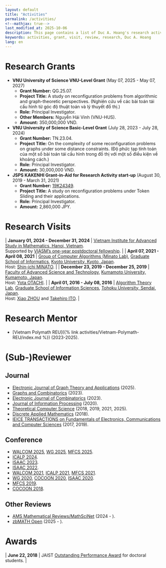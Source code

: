 ```yaml
---
layout: default
title: "Activities"
permalink: /activities/
<!--mathjax: true-->
last_modified_at: 2025-10-06
description: This page contains a list of Duc A. Hoang's research activities
keywords: activities, grant, visit, review, research, Duc A. Hoang
lang: en
---
```


# Research Grants

* **VNU University of Science VNU-Level Grant** (May 07, 2025 - May 07, 2027)
  * **Grant Number:** QG.25.07.
  * **Project Title:** A study on reconfiguration problems from algorithmic and graph-theoretic perspectives. (Nghiên cứu về các bài toán tái cấu hình từ góc độ thuật toán và lý thuyết đồ thị.)
  * **Role:** Principal Investigator.
  * **Other Members:** Nguyễn Hải Vinh (VNU-HUS).
  * **Amount:** 350,000,000 VND. 
* **VNU University of Science Basic-Level Grant** (July 28, 2023 - July 28, 2024)
  * **Grant Number:** TN.23.04.
  * **Project Title:** On the complexity of some reconfiguration problems on graphs under some distance constraints. (Độ phức tạp tính toán của một số bài toán tái cấu hình trong đồ thị với một số điều kiện về khoảng cách.)
  * **Role:** Principal Investigator.
  * **Amount:** 30,000,000 VND.
* **JSPS KAKENHI Grant-in-Aid for Research Activity start-up** (August 30, 2019 - March 31, 2021)
  * **Grant Number:** [19K24349](https://kaken.nii.ac.jp/grant/KAKENHI-PROJECT-19K24349/).
  * **Project Title:** A study on reconfiguration problems under Token Sliding and their applications.
  * **Role:** Principal Investigator.
  * **Amount:** 2,860,000 JPY.
  
# Research Visits

<div class="table-noborder" markdown="1">

| **January 01, 2024 - December 31, 2024** | [Vietnam Institute for Advanced Study in Mathematics, Hanoi, Vietnam](https://viasm.edu.vn/). <br>Supported by [VIASM’s one-year postdoctoral fellowship](https://viasm.edu.vn/en/information-for-applicants/call-for-applicants/detail/announcement-call-for-proposals-2024). |
| **April 07, 2021 - April 08, 2021** | [Group of Computer Algorithms (Minato Lab)](http://www.lab2.kuis.kyoto-u.ac.jp/), [Graduate School of Informatics](http://www.i.kyoto-u.ac.jp/), [Kyoto University, Kyoto, Japan](http://www.kyoto-u.ac.jp/). <br>Host: [Shin-ichi MINATO](http://www.lab2.kuis.kyoto-u.ac.jp/minato/). |
| **December 23, 2019 - December 25, 2019** | [Faculty of Advanced Science and Technology](https://www.fast.kumamoto-u.ac.jp/), [Kumamoto University, Kumamoto, Japan](https://www.kumamoto-u.ac.jp/). <br>Host: [Yota OTACHI](http://www.cs.kumamoto-u.ac.jp/~otachi/). |
| **April 01, 2016 - July 08, 2016** | [Algorithm Theory Lab](http://www.is.tohoku.ac.jp/en/laboratory/list_dept/b04.html), [Graduate School of Information Sciences](http://www.is.tohoku.ac.jp/), [Tohoku University, Sendai, Japan](http://www.tohoku.ac.jp/). <br>Host: [Xiao ZHOU](http://www.ecei.tohoku.ac.jp/alg/zhou/) and [Takehiro ITO](http://www.ecei.tohoku.ac.jp/alg/take/). |

</div>

# Research Mentor

* [Vietnam Polymath REU]({% link activities/Vietnam-Polymath-REU/index.md %}) (2023-2025).

# (Sub-)Reviewer

## Journal

* [Electronic Journal of Graph Theory and Applications](https://www.ejgta.org/) (2025).
* [Graphs and Combinatorics](https://www.springer.com/journal/373) (2023).
* [Electronic Journal of Combinatorics](https://www.combinatorics.org/) (2023).
* [Journal of Information Processing](https://www.ipsj.or.jp/english/jip/index.html) (2020).
* [Theoretical Computer Science](https://www.sciencedirect.com/journal/theoretical-computer-science/) (2018, 2019, 2021, 2025).
* [Discrete Applied Mathematics](https://www.sciencedirect.com/journal/discrete-applied-mathematics/) (2018).
* [IEICE TRANSACTIONS on Fundamentals of Electronics, Communications and Computer Sciences](http://search.ieice.org/bin/index.php?category=A&lang=E&curr=1) (2017, 2019).

## Conference

* [WALCOM 2025](https://tcsuestc.com/walcom2025/), [WG 2025](https://algo.uni-trier.de/wg2025/), [MFCS 2025](https://mfcs2025.mimuw.edu.pl/).
* [ICALP 2024](https://compose.ioc.ee/icalp2024/).
* [ISAAC 2023](https://www.kurims.kyoto-u.ac.jp/isaac/isaac2023/).
* [ISAAC 2022](https://isa.hanyang.ac.kr/isaac2022/).
* [WALCOM 2021](https://www.uit.edu.mm/walcom-2021/), [ICALP 2021](http://easyconferences.eu/icalp2021/), [MFCS 2021](https://compose.ioc.ee/mfcs/).
* [WG 2020](https://algorithms.leeds.ac.uk/wg2020/), [COCOON 2020](http://cocoon-conference.org/2020/), [ISAAC 2020](https://algo2020.comp.polyu.edu.hk/).
* [MFCS 2019](https://tcs.rwth-aachen.de/mfcs2019/).
* [COCOON 2018](http://cocoon2018.sdu.edu.cn/).

## Other Reviews

* [AMS Mathematical Reviews/MathSciNet](http://www.ams.org/publications/math-reviews/math-reviews) (2024 - ).
* [zbMATH Open](https://zbmath.org/reviewer-service/) (2025 - ).

# Awards

<div class="table-noborder" markdown="1">

| **June 22, 2018** | JAIST [Outstanding Performance Award](http://www.jaist.ac.jp/english/education/degree/awards.html) for doctoral students. |

</div>
